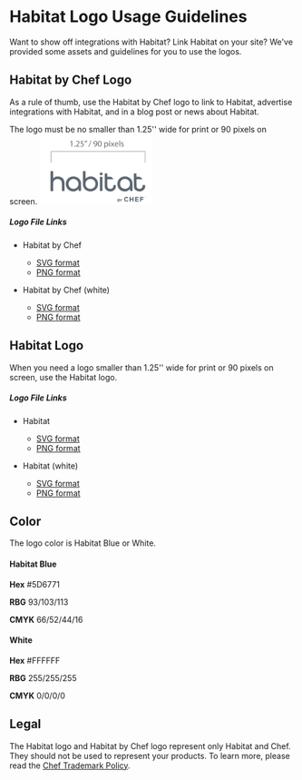 # Habitat Logo Usage Guidelines

Want to show off integrations with Habitat? Link Habitat on your site? We've provided some assets and guidelines for you to use the logos.

## Habitat by Chef Logo
As a rule of thumb, use the Habitat by Chef logo to link to Habitat, advertise integrations with Habitat, and in a blog post or news about Habitat.

The logo must be no smaller than 1.25'' wide for print or 90 pixels on screen.
<img src="https://github.com/habitat-sh/habitat/raw/master/logo/logo-size-annotation.png" width="200">

##### Logo File Links

* Habitat by Chef
  * [SVG format](https://github.com/habitat-sh/habitat/blob/master/logo/habitat-logo-by-chef.svg)
  * [PNG format](https://github.com/habitat-sh/habitat/blob/master/logo/habitat-logo-by-chef.png)

* Habitat by Chef (white)
  * [SVG format](https://github.com/habitat-sh/habitat/blob/master/logo/habitat-logo-by-chef-white.svg)
  * [PNG format](https://github.com/habitat-sh/habitat/blob/master/logo/habitat-logo-by-chef-white.png)

## Habitat Logo
When you need a logo smaller than 1.25'' wide for print or 90 pixels on screen, use the Habitat logo.
##### Logo File Links
* Habitat
  * [SVG format](https://github.com/habitat-sh/habitat/blob/master/logo/habitat-logo.svg)
  * [PNG format](https://github.com/habitat-sh/habitat/blob/master/logo/habitat-logo.png)

* Habitat (white)
  * [SVG format](https://github.com/habitat-sh/habitat/blob/master/logo/habitat-logo-light.svg)
  * [PNG format](https://github.com/habitat-sh/habitat/blob/master/logo/habitat-logo-light.png)

## Color
The logo color is Habitat Blue or White.
#### Habitat Blue

**Hex** #5D6771

**RBG** 93/103/113

**CMYK** 66/52/44/16

#### White

**Hex** #FFFFFF

**RBG** 255/255/255

**CMYK** 0/0/0/0

## Legal
The Habitat logo and Habitat by Chef logo represent only Habitat and Chef. They should not be used to represent your products. To learn more, please read the [Chef Trademark Policy](https://www.habitat.sh/legal/trademark-policy/).
